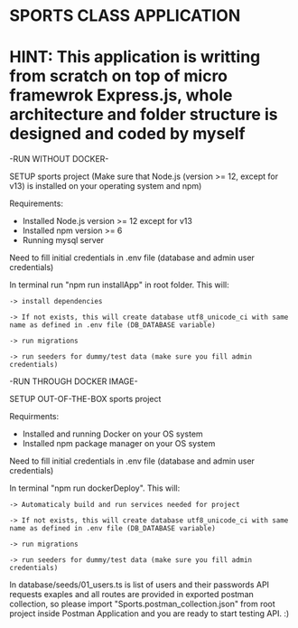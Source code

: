 # SPORTS CLASS APPLICATION
# HINT: This application is writting from scratch on top of micro framewrok Express.js, whole architecture and folder structure is designed and coded by myself


-RUN WITHOUT DOCKER-

SETUP sports project (Make sure that Node.js (version >= 12, except for v13) is installed on your operating system and npm)

Requirements:

- Installed Node.js version >= 12 except for v13
- Installed npm version >= 6
- Running mysql server

Need to fill initial credentials in .env file (database and admin user credentials)

In terminal run "npm run installApp" in root folder. This will:

    -> install dependencies

    -> If not exists, this will create database utf8_unicode_ci with same name as defined in .env file (DB_DATABASE variable)

    -> run migrations

    -> run seeders for dummy/test data (make sure you fill admin credentials)




-RUN THROUGH DOCKER IMAGE-

SETUP OUT-OF-THE-BOX sports project

Requirments:

- Installed and running Docker on your OS system
- Installed npm package manager on your OS system

Need to fill initial credentials in .env file (database and admin user credentials)

In terminal "npm run dockerDeploy". This will:

    -> Automaticaly build and run services needed for project

    -> If not exists, this will create database utf8_unicode_ci with same name as defined in .env file (DB_DATABASE variable)

    -> run migrations

    -> run seeders for dummy/test data (make sure you fill admin credentials)



In database/seeds/01_users.ts is list of users and their passwords
API requests exaples and all routes are provided in exported postman collection, so please import "Sports.postman_collection.json" from root project inside Postman Application and you are ready to start testing API. :)



